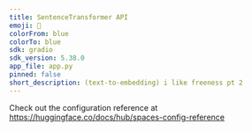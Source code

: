 ```yaml
---
title: SentenceTransformer API
emoji: 🚀
colorFrom: blue
colorTo: blue
sdk: gradio
sdk_version: 5.38.0
app_file: app.py
pinned: false
short_description: (text-to-embedding) i like freeness pt 2
---
```


Check out the configuration reference at https://huggingface.co/docs/hub/spaces-config-reference
